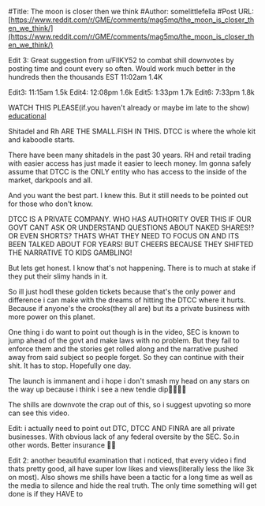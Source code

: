 #Title: The moon is closer then we think
#Author: somelittlefella
#Post URL: [https://www.reddit.com/r/GME/comments/mag5mq/the_moon_is_closer_then_we_think/](https://www.reddit.com/r/GME/comments/mag5mq/the_moon_is_closer_then_we_think/)


Edit 3: Great suggestion from u/FllKY52 to combat shill downvotes by posting time and count every so often. Would work much better in the hundreds then the thousands
EST 11:02am  1.4K 

Edit3: 11:15am 1.5k
Edit4: 12:08pm 1.6k 
Edit5: 1:33pm 1.7k
Edit6: 7:33pm 1.8k

WATCH THIS PLEASE(if.you haven't already or maybe im late to the show)
[educational](https://altcensored.com/watch?v=nLZp0ShwCiw)

Shitadel and Rh ARE THE SMALL.FISH IN THIS.
DTCC is where the whole kit and kaboodle starts.

There have been many shitadels in the past 30 years. RH and retail trading with easier access has just made it easier to leech money. Im gonna safely assume that DTCC is the ONLY entity who has access to the inside of the market, darkpools and all.

And you want the best part. I knew this. But it still needs to be pointed out for those who don't know.

DTCC IS A PRIVATE COMPANY. WHO HAS AUTHORITY OVER THIS IF OUR GOVT CANT ASK OR UNDERSTAND QUESTIONS ABOUT NAKED SHARES!? OR EVEN SHORTS?  THATS WHAT THEY NEED TO FOCUS ON AND ITS BEEN TALKED ABOUT FOR YEARS! BUT CHEERS BECAUSE THEY SHIFTED THE NARRATIVE TO KIDS GAMBLING!

But lets get honest. I know that's not happening. There is to much at stake if they put their slimy hands in it.

So ill just hodl these golden tickets because that's the only power and difference i can make with the dreams of hitting the DTCC where it hurts. Because if anyone's the crooks(they all are) but its a private business with more power on this planet. 

One thing i do want to point out though is in the video, SEC is known to jump ahead of the govt and make laws with no problem. But they fail to enforce them and the stories get rolled along and the narrative pushed away from said subject so people forget. So they can continue with their shit. It has to stop. Hopefully one day.

The launch is immanent and i hope i don't smash my head on any stars on the way up because i think i see a new tendie dip🦍🦍🍌🍌

The shills are downvote the crap out of this, so i suggest upvoting so more can see this video.

Edit: i actually need to point out DTC, DTCC AND FINRA are all private businesses. With obvious lack of any federal oversite by the SEC. So.in other words. Better insurance 🚀🚀

Edit 2: another beautiful examination that i noticed, that every video i find thats pretty good, all have super low likes and views(literally less the like 3k on most). Also shows me shills have been a tactic for a long time as well as the media to silence and hide the real truth. 
The only time something will get done is if they HAVE to